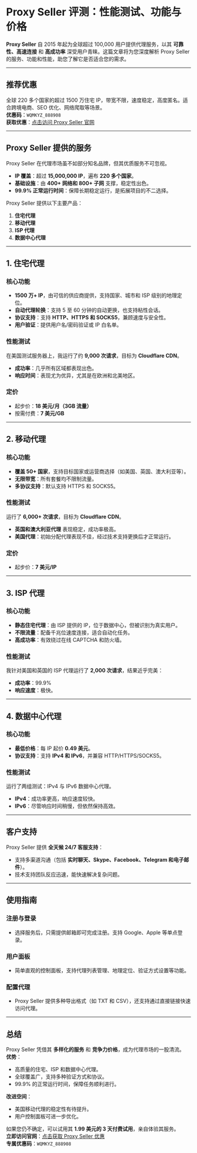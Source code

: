 # Proxy Seller 评测：性能测试、功能与价格

**Proxy Seller** 自 2015 年起为全球超过 100,000 用户提供代理服务，以其 **可靠性、高速连接** 和 **高成功率** 深受用户青睐。这篇文章将为您深度解析 Proxy Seller 的服务、功能和性能，助您了解它是否适合您的需求。

---

## 推荐优惠

全球 220 多个国家的超过 1500 万住宅 IP，带宽不限，速度稳定，高度匿名。适合跨境电商、SEO 优化、网络爬取等场景。  
**优惠码**：`WQMKYZ_888908`  
**获取优惠**：[点击访问 Proxy Seller 官网](https://bit.ly/proxy-seller-coupon)

---

## Proxy Seller 提供的服务

Proxy Seller 在代理市场虽不如部分知名品牌，但其优质服务不可忽视。  
- **IP 覆盖**：超过 **15,000,000 IP**，遍布 **220 多个国家**。  
- **基础设施**：由 **400+ 网络和 800+ 子网** 支撑，稳定性出色。  
- **99.9% 正常运行时间**：保障长期稳定运行，是拓展项目的不二选择。

Proxy Seller 提供以下主要产品：  
1. **住宅代理**  
2. **移动代理**  
3. **ISP 代理**  
4. **数据中心代理**

---

## 1. 住宅代理

### 核心功能
- **1500 万+ IP**，由可信的供应商提供，支持国家、城市和 ISP 级别的地理定位。  
- **自动代理轮换**：支持 5 至 60 分钟的自动更换，也支持粘性会话。  
- **协议支持**：支持 **HTTP、HTTPS 和 SOCKS5**，兼顾速度与安全性。  
- **用户验证**：提供用户名/密码验证或 IP 白名单。

### 性能测试
在美国测试服务器上，我运行了约 **9,000 次请求**，目标为 **Cloudflare CDN**。  
- **成功率**：几乎所有区域都表现出色。  
- **响应时间**：表现尤为优异，尤其是在欧洲和北美地区。  

### 定价
- 起步价：**18 美元/月（3GB 流量）**  
- 按需付费：**7 美元/GB**

---

## 2. 移动代理

### 核心功能
- **覆盖 50+ 国家**，支持目标国家或运营商选择（如美国、英国、澳大利亚等）。  
- **无限带宽**：所有套餐均不限制流量。  
- **多协议支持**：默认支持 HTTPS 和 SOCKS5。

### 性能测试
运行了 **6,000+ 次请求**，目标为 **Cloudflare CDN**。  
- **英国和澳大利亚代理** 表现稳定，成功率极高。  
- **美国代理**：初始分配代理表现不佳，经过技术支持更换后才正常运行。  

### 定价
- 起步价：**7 美元/IP**

---

## 3. ISP 代理

### 核心功能
- **静态住宅代理**：由 ISP 提供的 IP，位于数据中心，但被识别为真实用户。  
- **不限流量**：配备千兆位速度连接，适合自动化任务。  
- **高成功率**：有效绕过在线 CAPTCHA 和防火墙。

### 性能测试
我针对美国和英国的 ISP 代理运行了 **2,000 次请求**，结果近乎完美：  
- **成功率**：99.9%  
- **响应速度**：极快。

---

## 4. 数据中心代理

### 核心功能
- **最低价格**：每 IP 起价 **0.49 美元**。  
- **协议支持**：支持 **IPv4 和 IPv6**，并兼容 HTTP/HTTPS/SOCKS5。

### 性能测试
运行了两组测试：IPv4 与 IPv6 数据中心代理。  
- **IPv4**：成功率更高，响应速度较快。  
- **IPv6**：尽管响应时间稍慢，但依然保持高效。

---

## 客户支持

Proxy Seller 提供 **全天候 24/7 客服支持**：  
- 支持多渠道沟通（包括 **实时聊天、Skype、Facebook、Telegram 和电子邮件**）。  
- 技术支持团队反应迅速，能快速解决复杂问题。

---

## 使用指南

### 注册与登录
- 选择服务后，只需提供邮箱即可完成注册。支持 Google、Apple 等单点登录。

### 用户面板
- 简单直观的控制面板，支持代理列表管理、地理定位、验证方式设置等功能。

### 配置代理
- Proxy Seller 提供多种导出格式（如 TXT 和 CSV），还支持通过直接链接快速访问代理。

---

## 总结

Proxy Seller 凭借其 **多样化的服务** 和 **竞争力价格**，成为代理市场的一股清流。  
**优势**：
- 高质量的住宅、ISP 和数据中心代理。  
- 全球覆盖广，支持多种验证方式和协议。  
- 99.9% 的正常运行时间，保障任务顺利进行。  

**改进空间**：
- 美国移动代理的稳定性有待提升。  
- 用户控制面板可进一步优化。  

如果您仍不确定，可以试用其 **1.99 美元的 3 天付费试用**，亲自体验其服务。  
**立即访问官网**：[点击获取 Proxy Seller 优惠](https://bit.ly/proxy-seller-coupon)  
**专属优惠码**：`WQMKYZ_888908`
